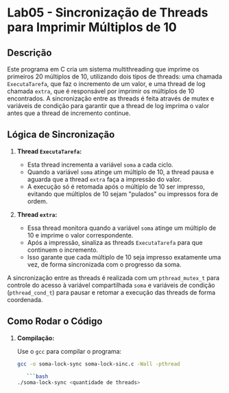 # Lab05 - Sincronização de Threads para Imprimir Múltiplos de 10

## Descrição

Este programa em C cria um sistema multithreading que imprime os primeiros 20 múltiplos de 10, utilizando dois tipos de threads: uma chamada `ExecutaTarefa`, que faz o incremento de um valor, e uma thread de log chamada `extra`, que é responsável por imprimir os múltiplos de 10 encontrados. A sincronização entre as threads é feita através de mutex e variáveis de condição para garantir que a thread de log imprima o valor antes que a thread de incremento continue.

## Lógica de Sincronização

1. **Thread `ExecutaTarefa`:**
   - Esta thread incrementa a variável `soma` a cada ciclo.
   - Quando a variável `soma` atinge um múltiplo de 10, a thread pausa e aguarda que a thread `extra` faça a impressão do valor.
   - A execução só é retomada após o múltiplo de 10 ser impresso, evitando que múltiplos de 10 sejam "pulados" ou impressos fora de ordem.
  
2. **Thread `extra`:**
   - Essa thread monitora quando a variável `soma` atinge um múltiplo de 10 e imprime o valor correspondente.
   - Após a impressão, sinaliza as threads `ExecutaTarefa` para que continuem o incremento.
   - Isso garante que cada múltiplo de 10 seja impresso exatamente uma vez, de forma sincronizada com o progresso da soma.

A sincronização entre as threads é realizada com um `pthread_mutex_t` para controle do acesso à variável compartilhada `soma` e variáveis de condição (`pthread_cond_t`) para pausar e retomar a execução das threads de forma coordenada.

## Como Rodar o Código

1. **Compilação:**

   Use o `gcc` para compilar o programa:

   ```bash
   gcc -o soma-lock-sync soma-lock-sinc.c -Wall -pthread

      ```bash
   ./soma-lock-sync <quantidade de threads>

